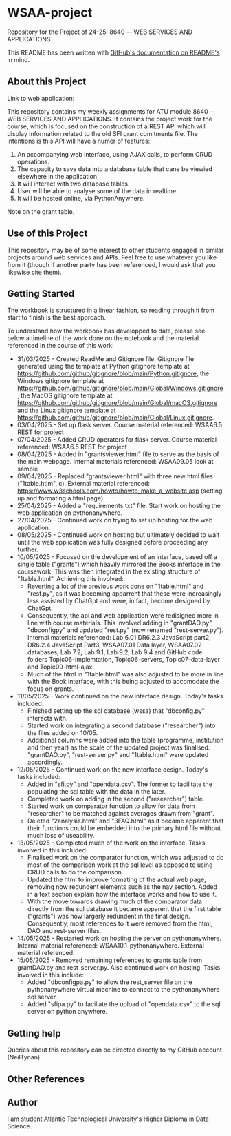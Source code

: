 # WSAA-project
Repository for the Project of 24-25: 8640 -- WEB SERVICES AND APPLICATIONS

This README has been written with [GitHub's documentation on README's](https://docs.github.com/en/repositories/managing-your-repositorys-settings-and-features/customizing-your-repository/about-readmes) in mind.

## About this Project

Link to web application: 

This repository contains my weekly assignments for ATU module 8640 -- WEB SERVICES AND APPLICATIONS. It contains the project work for the course, which is focused on the construction of a REST API which will display information related to the old SFI grant comitments file. The intentions is this API will have a numer of features:

1. An accompanying web interface, using AJAX calls, to perform CRUD operations. 
2. The capacity to save data into a database table that cane be viewied elsewhere in the application 
3. It will interact with two database tables.
4. User will be able to analyse some of the data in realtime.
5. It will be hosted online, via PythonAnywhere.

Note on the grant table.

## Use of this Project

This repository may be of some interest to other students engaged in similar projects around web services and APIs. Feel free to use whatever you like from it (though if another party has been referenced, I would ask that you likewise cite them).

## Getting Started

The workbook is structured in a linear fashion, so reading through it from start to finish is the best approach.

To understand how the workbook has developped to date, please see below a timeline of the work done on the notebook and the material referenced in the course of this work:

- 31/03/2025 - Created ReadMe and Gitignore file. Gitignore file generated using the template at Python gitignore template at https://github.com/github/gitignore/blob/main/Python.gitignore, the Windows gitignore template at https://github.com/github/gitignore/blob/main/Global/Windows.gitignore, the MacOS gitignore template at https://github.com/github/gitignore/blob/main/Global/macOS.gitignore and the Linux gitignore template at https://github.com/github/gitignore/blob/main/Global/Linux.gitignore.
- 03/04/2025 - Set up flask server. Course material referenced: WSAA6.5 REST for project
- 07/04/2025 - Added CRUD operators for flask server. Course material referenced: WSAA6.5 REST for project
- 08/04/2025 - Added in "grantsviewer.html" file to serve as the basis of the main webpage. Internal materials referenced: WSAA09.05 look at sample
- 09/04/2025 - Replaced "grantsviewer.html" with three new html files ("1table.htlm", c). External material referenced: https://www.w3schools.com/howto/howto_make_a_website.asp (setting up and formating a html page).
- 25/04/2025 - Added a "requirements.txt" file. Start work on hosting the web application on pythonanywhere.
- 27/04/2025 - Continued work on trying to set up hosting for the web application.
- 08/05/2025 - Continued work on hosting but ultimately decided to wait until the web application was fully designed before proceeding any further.
- 10/05/2025 - Focused on the development of an interface, based off a single table ("grants") which heavily mirrored the Books inferface in the coursework. This was then integrated in the existing structure of "1table.html". Achieving this involved:
    + Reverting a lot of the previous work done on "1table.html" and "rest.py", as it was becoming apparrent that these were increasingly less assisted by ChatGpt and were, in fact, become designed by ChatGpt. 
    + Consequently, the api and web application were redisigned more in line with course materials. This involved adding in "grantDAO.py", "dbconfigpy" and updated "rest.py" (now renamed "rest-server.py"). Internal materials referenced: Lab 6.01 DR6.2.3 JavaScript part2, DR6.2.4 JavaScript Part3, WSAA07.01 Data layer, WSAA07.02 databases, Lab 7.2, Lab 9.1, Lab 9.2, Lab 9.4 and GitHub code folders Topic06-implemtation, Topic06-servers, Topic07-data-layer and Topic09-html-ajax.
    + Much of the html in "1table.html" was also adjusted to be more in line with the Book interface, with this being adjusted to accomodate the focus on grants. 
- 11/05/2025 - Work continued on the new interface design. Today's tasks included:
    + Finished setting up the sql database (wssa) that "dbconfig.py" interacts with. 
    + Started work on integrating a second database ("researcher") into the files added on 10/05. 
    + Additional columns were added into the table (programme, institution and then year) as the scale of the updated project was finalised. "grantDAO.py", "rest-server.py" and "1table.html" were updated accordingly.
- 12/05/2025 - Continued work on the new interface design. Today's tasks included:
    + Added in "sfi.py" and "opendata.csv". The former to facilitate the populating the sql table with the data in the later.
    + Completed work on adding in the second ("researcher") table.
    + Started work on comparator function to allow for data from "researcher" to be matched against averages drawn from "grant".
    + Deleted "2analysis.html" and "3FAQ.html" as it became apparent that their functions could be embedded into the primary html file without much loss of useability.
- 13/05/2025 - Completed much of the work on the interface. Tasks involved in this included:
    + Finalised work on the comparator function, which was adjusted to do most of the comparison work at the sql level as opposed to using CRUD calls to do the comparison.
    + Updated the html to improve formating of the actual web page, removing now redundent elements such as the nav section. Added in a text section explain how the interface works and how to use it.
    + With the move towards drawing much of the comparator data directly from the sql database it became apparent that the first table ("grants") was now largerly redundent in the final design. Consequently, most references to it were removed from the html, DAO and rest-server files. 
- 14/05/2025 - Restarted work on hosting the server on pythonanywhere. Internal material referenced: WSAA10.1-pythonanywhere. External material referenced:
- 15/05/2025 - Removed remaining references to grants table from grantDAO.py and rest_server.py. Also continued work on hosting. Tasks involved in this include:
    + Added "dbconfigpa.py" to allow the rest_server file on the pythonanywhere virtual machine to connect to the pythonanywhere sql server.
    + Added "sfipa.py" to faciliate the upload of "opendata.csv" to the sql server on python anywhere.

## Getting help

Queries about this repository can be directed directly to my GitHub account (NeilTynan).

## Other References



## Author

I am student Atlantic Technological University's Higher Diploma in Data Science.

